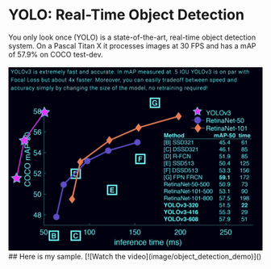 # YOLO: Real-Time Object Detection
</hr>
</hr>
You only look once (YOLO) is a state-of-the-art, real-time object detection system. On a Pascal Titan X it processes images at 30 FPS and has a mAP of 57.9% on COCO test-dev.
</br>
</br>
<img src="image/Screenshot 2021-09-14 at 12.27.16 PM.png" />
## Here is my sample.
[![Watch the video](image/object_detection_demo)]()

